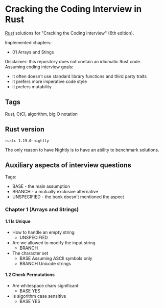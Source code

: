 # Cracking the Coding Interview in Rust

[Rust](https://www.rust-lang.org/en-US/) solutions for "Cracking the Coding Interview" (6th edition).

Implemented chapters:
* 01 Arrays and Stings

Disclaimer: this repository does not contain an idiomatic Rust code. Assuming coding interview goals:
* it often doesn't use standard library functions and third party traits
* it prefers more imperative code style
* it prefers mutability

## Tags

Rust, CtCI, algorithm, big O notation

## Rust version

`rustc 1.19.0-nightly`

The only reason to have Nightly is to have an ability to benchmark solutions.

## Auxiliary aspects of interview questions

Tags:
* BASE - the main assumption
* BRANCH - a mutually exclusive alternative
* UNSPECIFIED - the book doesn't mentioned the aspect

### Chapter 1 (Arrays and Strings)

#### 1.1 Is Unique

* How to handle an empty string
  * UNSPECIFIED
* Are we allowed to modify the input string
  * BRANCH
* The character set
  * BASE Assuming ASCII symbols only
  * BRANCH Unicode strings

#### 1.2 Check Permutations

* Are whitespace chars significant
  * BASE YES
* Is algorithm case sensitive
  * BASE YES
